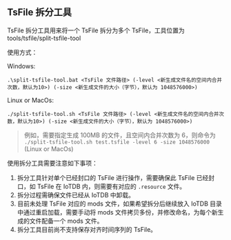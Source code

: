 <!--

    Licensed to the Apache Software Foundation (ASF) under one
    or more contributor license agreements.  See the NOTICE file
    distributed with this work for additional information
    regarding copyright ownership.  The ASF licenses this file
    to you under the Apache License, Version 2.0 (the
    "License"); you may not use this file except in compliance
    with the License.  You may obtain a copy of the License at

        http://www.apache.org/licenses/LICENSE-2.0

    Unless required by applicable law or agreed to in writing,
    software distributed under the License is distributed on an
    "AS IS" BASIS, WITHOUT WARRANTIES OR CONDITIONS OF ANY
    KIND, either express or implied.  See the License for the
    specific language governing permissions and limitations
    under the License.

-->

## TsFile 拆分工具

TsFile 拆分工具用来将一个 TsFile 拆分为多个 TsFile，工具位置为 tools/tsfile/split-tsfile-tool

使用方式：

Windows:

```
.\split-tsfile-tool.bat <TsFile 文件路径> (-level <新生成文件名的空间内合并次数，默认为10>) (-size <新生成文件的大小（字节），默认为 1048576000>)
```


Linux or MacOs:

```
./split-tsfile-tool.sh <TsFile 文件路径> (-level <新生成文件名的空间内合并次数，默认为10>) (-size <新生成文件的大小（字节），默认为 1048576000>)
```

> 例如，需要指定生成 100MB 的文件，且空间内合并次数为 6，则命令为 `./split-tsfile-tool.sh test.tsfile -level 6 -size 1048576000` (Linux or MacOs)

使用拆分工具需要注意如下事项：

1. 拆分工具针对单个已经封口的 TsFile 进行操作，需要确保此 TsFile 已经封口，如 TsFile 在 IoTDB 内，则需要有对应的 `.resource` 文件。
2. 拆分过程需确保文件已经从 IoTDB 中卸载。
3. 目前未处理 TsFile 对应的 mods 文件，如果希望拆分后继续放入 IoTDB 目录中通过重启加载，需要手动将 mods 文件拷贝多份，并修改命名，为每个新生成的文件配备一个 mods 文件。
4. 拆分工具目前尚不支持保存对齐时间序列的 TsFile。
